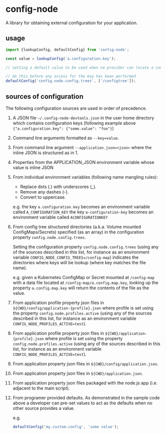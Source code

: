 # config-node
A library for obtaining external configuration for your application.

## usage

```typescript
import {lookupConfig, defaultConfig} from 'config-node';

const value = lookupConfig('a.configuration.key');

// setting a default value to be used when no provider can locate a configured value

// do this before any access for the key has been performed
defaultConfig('config.node.config.trees', ['/configtree']);
```

## sources of configuration

The following configuration sources are used in order of precedence.

1. A JSON file `~/.config-node-devtools.json` in the user home directory which contains configuration keys (following example above `{"a.configuration.key": {"some.value": "foo"}`)
1. Command line arguments formatted as `--key=value`.
1. From command line argument `--application.json=<json>` where the inline JSON is structured as in 1.
1. Properties from the APPLICATION_JSON environment variable whose value is inline JSON
1. From individual environment variables (following name mangling rules):
   * Replace dots (.) with underscores (_).
   * Remove any dashes (-).
   * Convert to uppercase.

   e.g. the key `a.configuration.key` becomes an environment variable called `A_CONFIGURATION_KEY`
   the key `a-configuration-key` becomes an environment variable called `ACONFIGURATIONKEY`
1. From config tree structured directories (a.k.a. Volume mounted ConfigMaps/Secrets) specified (as an array) in the configuration property `config.node.config.trees`.

    Setting the configuration property `config.node.config.trees` (using any of the sources described in this list, for instance as an environment variable `CONFIG_NODE_CONFIG_TREES=/config-map`) indicates the directories where keys will be lookup (where key matches the file name).

   e.g. given a Kubernetes ConfigMap or Secret mounted at `/config-map` with a data file located at `/config-map/a.config.map.key`, looking up the property `a.config.map.key` will return the contents of the file as the value.
1. From application profile property json files in `${CWD}/config/application-{profile}.json` where profile is set using the property `config.node.profiles.active` (using any of the sources described in this list, for instance as an environment variable `CONFIG_NODE_PROFILES_ACTIVE=test`).
1. From application profile property json files in `${CWD}/application-{profile}.json` where profile is set using the property `config.node.profiles.active` (using any of the sources described in this list, for instance as an environment variable `CONFIG_NODE_PROFILES_ACTIVE=test`).
1. From application property json files in `${CWD}/config/application.json`.
1. From application property json files in `${CWD}/application.json`.
1. From application property json files packaged with the node.js app (i.e. adjacent to the main script).
1. From programer provided defaults. As demonstrated in the sample code above a developer can pre-set values to act as the defaults when no other source provides a value.

   e.g.
   ```typescript
   defaultConfig('my.custom.config', 'some value');
   ```
